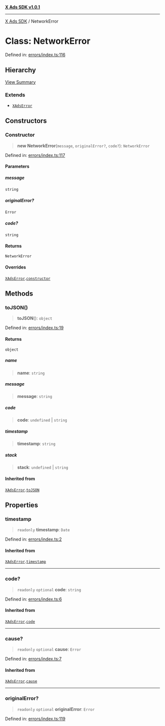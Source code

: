 [**X Ads SDK v1.0.1**](../README.md)

***

[X Ads SDK](../globals.md) / NetworkError

# Class: NetworkError

Defined in: [errors/index.ts:116](https://github.com/kage1020/x-ads-sdk/blob/main/src/errors/index.ts#L116)

## Hierarchy

[View Summary](../hierarchy.md)

### Extends

- [`XAdsError`](XAdsError.md)

## Constructors

### Constructor

> **new NetworkError**(`message`, `originalError?`, `code?`): `NetworkError`

Defined in: [errors/index.ts:117](https://github.com/kage1020/x-ads-sdk/blob/main/src/errors/index.ts#L117)

#### Parameters

##### message

`string`

##### originalError?

`Error`

##### code?

`string`

#### Returns

`NetworkError`

#### Overrides

[`XAdsError`](XAdsError.md).[`constructor`](XAdsError.md#constructor)

## Methods

### toJSON()

> **toJSON**(): `object`

Defined in: [errors/index.ts:19](https://github.com/kage1020/x-ads-sdk/blob/main/src/errors/index.ts#L19)

#### Returns

`object`

##### name

> **name**: `string`

##### message

> **message**: `string`

##### code

> **code**: `undefined` \| `string`

##### timestamp

> **timestamp**: `string`

##### stack

> **stack**: `undefined` \| `string`

#### Inherited from

[`XAdsError`](XAdsError.md).[`toJSON`](XAdsError.md#tojson)

## Properties

### timestamp

> `readonly` **timestamp**: `Date`

Defined in: [errors/index.ts:2](https://github.com/kage1020/x-ads-sdk/blob/main/src/errors/index.ts#L2)

#### Inherited from

[`XAdsError`](XAdsError.md).[`timestamp`](XAdsError.md#timestamp)

***

### code?

> `readonly` `optional` **code**: `string`

Defined in: [errors/index.ts:6](https://github.com/kage1020/x-ads-sdk/blob/main/src/errors/index.ts#L6)

#### Inherited from

[`XAdsError`](XAdsError.md).[`code`](XAdsError.md#code)

***

### cause?

> `readonly` `optional` **cause**: `Error`

Defined in: [errors/index.ts:7](https://github.com/kage1020/x-ads-sdk/blob/main/src/errors/index.ts#L7)

#### Inherited from

[`XAdsError`](XAdsError.md).[`cause`](XAdsError.md#cause)

***

### originalError?

> `readonly` `optional` **originalError**: `Error`

Defined in: [errors/index.ts:119](https://github.com/kage1020/x-ads-sdk/blob/main/src/errors/index.ts#L119)
